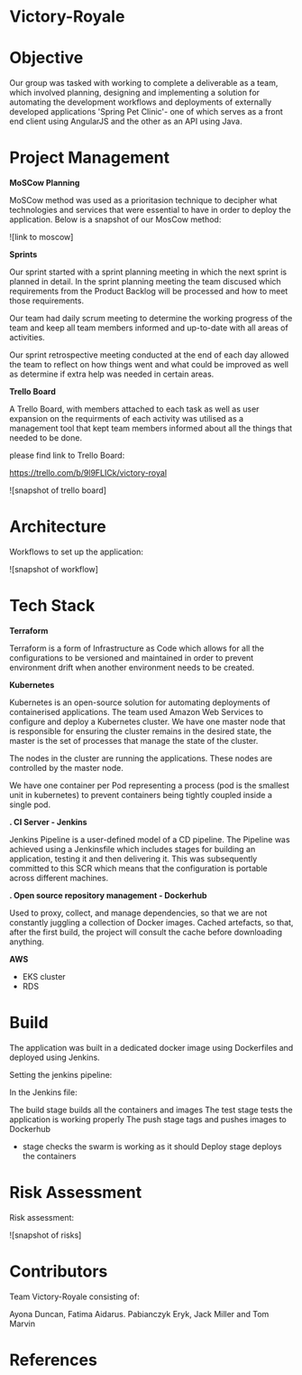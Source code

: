 # Victory-Royale

# Objective 

Our group was tasked with working to complete a deliverable as a team, which involved planning, designing and implementing a solution for automating the development workflows and deployments of externally developed applications 'Spring Pet Clinic'- one of which serves as a front end client using AngularJS and the other as an API using Java. 

# Project Management 

**MoSCow Planning**

MoSCow method was used as a prioritasion technique to decipher what technologies and services that were essential to have in order to deploy the application. Below is a snapshot of our MosCow method:

![link to moscow]

**Sprints**

Our sprint started with a sprint planning meeting in which the next sprint is planned in detail.
In the sprint planning meeting the team discused which requirements from the Product Backlog will be processed and how to meet those requirements.

Our team had daily scrum meeting to determine the working progress of the team and keep all team members
informed and up-to-date with all areas of activities.

Our sprint retrospective  meeting conducted at the end of each day allowed the team to reflect on how things went and what could be improved as well as determine if extra help was needed in certain areas.


**Trello Board**

A Trello Board, with members attached to each task as well as user expansion on the requirments of each activity was utilised as a management tool that kept team members informed about all the things that needed to be done. 

please find link to Trello Board:

https://trello.com/b/9l9FLICk/victory-royal

![snapshot of trello board]

# Architecture

Workflows to set up the application:

![snapshot of workflow]

# Tech Stack

**Terraform**

Terraform is a form of Infrastructure as Code which allows for all the configurations to be versioned
and maintained in order to prevent environment drift when another environment needs to be created.

**Kubernetes**

Kubernetes is an open-source solution for automating deployments of containerised applications.
The team used Amazon Web Services to configure and deploy a Kubernetes cluster.
We have one master node that is responsible for ensuring the cluster remains in the desired state, the master is the set of processes that manage the state of the cluster.

The nodes in the cluster are running the applications. These nodes are controlled by the master node.

We have one container per Pod representing a process (pod is the smallest unit in kubernetes) to prevent containers being tightly coupled inside a single pod.


**. CI Server - Jenkins** 

Jenkins Pipeline is a user-defined model of a CD pipeline. The Pipeline was achieved using a Jenkinsfile which includes stages for building an application, testing it and then delivering it. This was subsequently committed to this SCR which means that the configuration is portable across different machines.

**. Open source repository management - Dockerhub**

Used to proxy, collect, and manage dependencies, so that we are not constantly juggling a collection of Docker images. Cached artefacts, so that, after the first build, the project will consult the cache before downloading anything.

**AWS**

- EKS cluster
- RDS


# Build

The application was built in a dedicated docker image using Dockerfiles and deployed using Jenkins.

Setting the jenkins pipeline:

In the Jenkins file:

The build stage builds all the containers and images
The test stage tests the application is working properly 
The push stage tags and pushes images to Dockerhub
- stage checks the swarm is working as it should
Deploy stage deploys the containers 

# Risk Assessment 

Risk assessment:

![snapshot of risks]

# Contributors

Team Victory-Royale consisting of:

Ayona Duncan, Fatima Aidarus. Pabianczyk Eryk, Jack Miller and Tom Marvin 

# References
